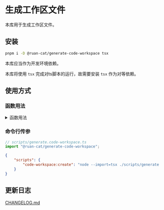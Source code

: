 # 生成工作区文件

本库用于生成工作区文件。

## 安装

```bash
pnpm i -D @ruan-cat/generate-code-workspace tsx
```

本库应当作为开发环境依赖。

本库将使用 `tsx` 完成对ts脚本的运行，故需要安装 `tsx` 作为对等依赖。

## 使用方式

### 函数用法

<details>

<summary>
函数用法
</summary>

```ts
// scripts/generate.code-workspace.ts
import { generateCodeWorkspace } from "@ruan-cat/generate-code-workspace";
generateCodeWorkspace("monorepo单仓");
```

```json
{
	"scripts": {
		"code-workspace:create": "node --import=tsx ./scripts/generate.code-workspace.ts"
	}
}
```

</details>

### 命令行传参

```ts
// scripts/generate.code-workspace.ts
import "@ruan-cat/generate-code-workspace";
```

```json
{
	"scripts": {
		"code-workspace:create": "node --import=tsx ./scripts/generate.code-workspace.ts --name=monorepo单仓"
	}
}
```

## 更新日志

[CHANGELOG.md](./CHANGELOG.md)
